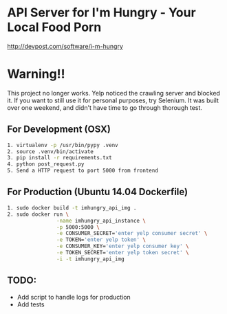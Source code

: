 # API Server for I'm Hungry - Your Local Food Porn
http://devpost.com/software/i-m-hungry

# Warning!!
This project no longer works. Yelp noticed the crawling server and blocked it. If you want to still use it for personal purposes, try Selenium. It was built over one weekend, and didn't
have time to go through thorough test.

## For Development (OSX)
```bash
1. virtualenv -p /usr/bin/pypy .venv
2. source .venv/bin/activate
3. pip install -r requirements.txt
4. python post_request.py
5. Send a HTTP request to port 5000 from frontend
```

## For Production (Ubuntu 14.04 Dockerfile)
```bash
1. sudo docker build -t imhungry_api_img .
2. sudo docker run \
				-name imhungry_api_instance \
                -p 5000:5000 \
                -e CONSUMER_SECRET='enter yelp consumer secret' \
                -e TOKEN='enter yelp token' \
                -e CONSUMER_KEY='enter yelp consumer key' \
                -e TOKEN_SECRET='enter yelp token secret' \
                -i -t imhungry_api_img
```

## TODO:
- Add script to handle logs for production
- Add tests
